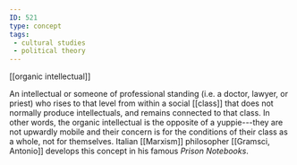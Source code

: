 ```yaml
---
ID: 521
type: concept
tags: 
 - cultural studies
 - political theory
---
```


[[organic intellectual]]

 An
intellectual or someone of professional standing (i.e. a doctor, lawyer,
or priest) who rises to that level from within a social
[[class]] that does not
normally produce intellectuals, and remains connected to that class. In
other words, the organic intellectual is the opposite of a yuppie---they
are not upwardly mobile and their concern is for the conditions of their
class as a whole, not for themselves. Italian
[[Marxism]] philosopher
[[Gramsci, Antonio]] develops
this concept in his famous *Prison Notebooks*.
